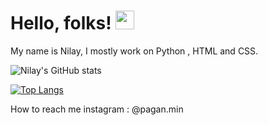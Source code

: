 # Hello, folks! <img src="https://raw.githubusercontent.com/MartinHeinz/MartinHeinz/master/wave.gif" width="30px">
My name is Nilay, I mostly work on Python , HTML and CSS.

<!--Credits goes to Anuragharza-->
![Nilay's GitHub stats](https://github-readme-stats.vercel.app/api?username=SubstantialCattle5&show_icons=true&theme=react)

[![Top Langs](https://github-readme-stats.vercel.app/api/top-langs/?username=SubstantialCattle5&theme=react)](https://github.com/SubstantialCattle5/github-readme-stats)

How to reach me instagram :  @pagan.min 



 

 

 
 

